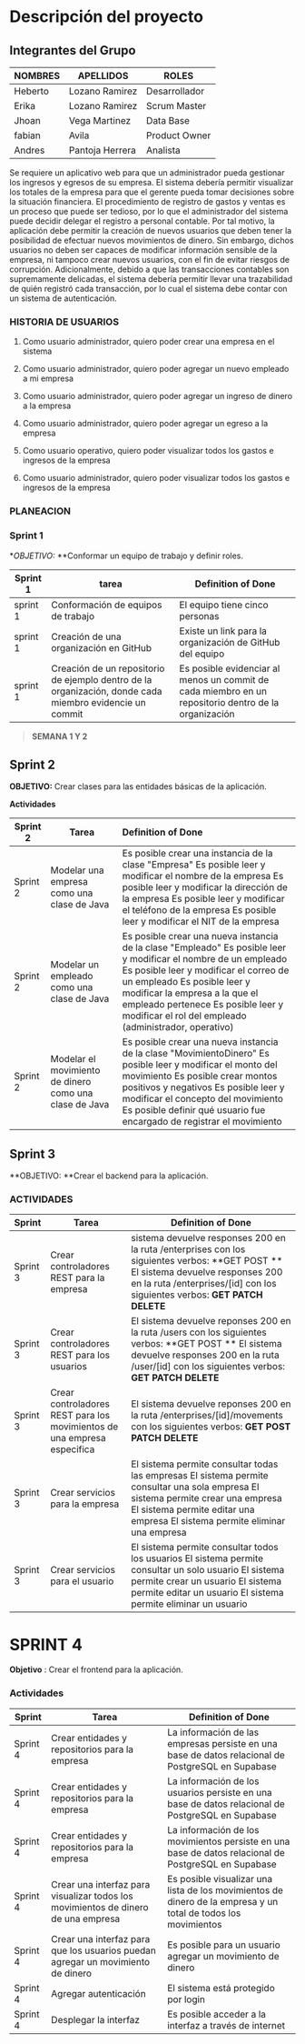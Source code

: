 # Descripción del proyecto

## Integrantes del Grupo



| NOMBRES | APELLIDOS      | ROLES         |
| ------- | -------------- | ------------- |
| Heberto | Lozano Ramirez | Desarrollador |
| Erika   | Lozano Ramirez | Scrum Master  |
| Jhoan   | Vega Martinez  | Data Base     |
|fabian|Avila|Product Owner|
| Andres | Pantoja Herrera | Analista |



Se requiere un aplicativo web para que un administrador pueda gestionar los ingresos y egresos de su empresa. El sistema debería permitir visualizar los totales de la empresa para que el gerente pueda tomar decisiones sobre la situación financiera. El procedimiento de registro de gastos y ventas es un proceso que puede ser tedioso, por lo que el administrador del sistema puede decidir delegar el registro a personal contable. Por tal motivo, la aplicación debe permitir la creación de nuevos usuarios que deben tener la posibilidad de efectuar nuevos movimientos de dinero. Sin embargo, dichos usuarios no deben ser capaces de modificar información sensible de la empresa, ni tampoco crear nuevos usuarios, con el fin de evitar riesgos de corrupción. Adicionalmente, debido a que las transacciones contables son supremamente delicadas, el sistema debería permitir llevar una trazabilidad de quién registró cada transacción, por lo cual el sistema debe contar con un sistema de autenticación.

### HISTORIA DE USUARIOS

1. Como usuario administrador, quiero poder crear una empresa en el sistema

2. Como usuario administrador, quiero poder agregar un nuevo empleado a mi empresa
3. Como usuario administrador, quiero poder agregar un ingreso de dinero a la empresa
4. Como usuario administrador, quiero poder agregar un egreso a la empresa
5. Como usuario operativo, quiero poder visualizar todos los gastos e ingresos de la empresa
6. Como usuario administrador, quiero poder visualizar todos los gastos e ingresos de la empresa

### PLANEACION

### Sprint 1

**OBJETIVO:* **Conformar un equipo de trabajo y definir roles.

| Sprint 1 | tarea                                                        | Definition of Done                                           |
| -------- | ------------------------------------------------------------ | ------------------------------------------------------------ |
| sprint 1 | Conformación de equipos de trabajo                           | El equipo tiene cinco personas                               |
| sprint 1 | Creación de una organización en GitHub                       | Existe un link para la organización de GitHub del equipo     |
| sprint 1 | Creación de un repositorio de ejemplo dentro de la organización, donde cada miembro evidencie un commit | Es posible evidenciar al menos un commit de cada miembro en un repositorio dentro de la organización |

> **SEMANA 1 Y 2**

##  Sprint 2

**OBJETIVO:** Crear clases para las entidades básicas de la aplicación.

**Actividades**

| Sprint 2 | Tarea                                                  | Definition of Done                                           |
| -------- | ------------------------------------------------------ | :----------------------------------------------------------- |
| Sprint 2 | Modelar una empresa como una clase de Java             | Es posible crear una instancia de la clase "Empresa" Es posible leer y modificar el nombre de la empresa Es posible leer y modificar la dirección de la empresa Es posible leer y modificar el teléfono de la empresa Es posible leer y modificar el NIT de la empresa |
| Sprint 2 | Modelar un empleado como una clase de Java             | Es posible crear una nueva instancia de la clase "Empleado" Es posible leer y modificar el nombre de un empleado Es posible leer y modificar el correo de un empleado Es posible leer y modificar la empresa a la que el empleado pertenece Es posible leer y modificar el rol del empleado (administrador, operativo) |
| Sprint 2 | Modelar el movimiento de dinero como una clase de Java | Es posible crear una nueva instancia de la clase "MovimientoDinero" Es posible leer y modificar el monto del movimiento Es posible crear montos positivos y negativos Es posible leer y modificar el concepto del movimiento Es posible definir qué usuario fue encargado de registrar el movimiento |



## Sprint 3

**OBJETIVO: **Crear el backend para la aplicación.

### ACTIVIDADES

| Sprint   | Tarea                                                        | Definition of Done                                           |
| -------- | ------------------------------------------------------------ | ------------------------------------------------------------ |
| Sprint 3 | Crear controladores REST para la empresa                     | sistema devuelve responses 200 en la ruta /enterprises con los siguientes verbos:                                                                  **GET    POST **                                                                                       El sistema devuelve responses 200 en la ruta /enterprises/[id] con los siguientes verbos:                       **GET   PATCH   DELETE** |
| Sprint 3 | Crear controladores REST para los usuarios                   | El sistema devuelve reponses 200 en la ruta /users con los siguientes verbos: **GET POST   **                                                    El sistema devuelve responses 200 en la ruta /user/[id] con los siguientes verbos: **GET  PATCH  DELETE** |
| Sprint 3 | Crear controladores REST para los movimientos de una empresa especifica | El sistema devuelve reponses 200 en la ruta /enterprises/[id]/movements con los siguientes verbos: **GET  POST  PATCH  DELETE** |
| Sprint 3 | Crear servicios para la empresa                              | El sistema permite consultar todas las empresas                El sistema permite consultar una sola empresa                   El sistema permite crear una empresa                                  El sistema permite editar una empresa                                 El sistema permite eliminar una empresa |
| Sprint 3 | Crear servicios para el usuario                              | El sistema permite consultar todos los usuarios                   El sistema permite consultar un solo usuario                               El sistema permite crear un usuario                                                         El sistema permite editar un usuario                                                    El sistema permite eliminar un usuario |



#   SPRINT 4

**Objetivo** : Crear el frontend para la aplicación.

### Actividades

| Sprint   | Tarea                                                        | Definition of Done                                           |
| -------- | ------------------------------------------------------------ | ------------------------------------------------------------ |
| Sprint 4 | Crear entidades y repositorios para la empresa               | La información de las empresas persiste en una base de datos relacional de PostgreSQL en Supabase |
| Sprint 4 | Crear entidades y repositorios para la empresa               | La información de los usuarios persiste en una base de datos relacional de PostgreSQL en Supabase |
| Sprint 4 | Crear entidades y repositorios para la empresa               | La información de los movimientos persiste en una base de datos relacional de PostgreSQL en Supabase |
| Sprint 4 | Crear una interfaz para visualizar todos los movimientos de dinero de una empresa | Es posible visualizar una lista de los movimientos de dinero de la empresa y un total de todos los movimientos |
| Sprint 4 | Crear una interfaz para que los usuarios puedan agregar un movimiento de dinero | Es posible para un usuario agregar un movimiento de dinero   |
| Sprint 4 | Agregar autenticación                                        | El sistema está protegido por login                          |
| Sprint 4 | Desplegar la interfaz                                        | Es posible acceder a la interfaz a través de internet        |




















